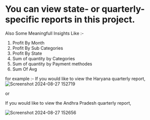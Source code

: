 # You can view state- or quarterly-specific reports in this project.
Also Some Meaningfull Insights Like :-
1) Profit By Month
2) Profit By Sub Categories
3) Profit By State
4) Sum of quantity by Categories
5) Sum of quantity by Payment methodes
6) Sum Of Avg 

for example :- If you would like to view the Haryana quarterly report,
![Screenshot 2024-08-27 152719](https://github.com/user-attachments/assets/48763816-a293-4e3f-898f-7c4435b14ba7)

or 

If you would like to view the Andhra Pradesh quarterly report,

![Screenshot 2024-08-27 152656](https://github.com/user-attachments/assets/fef57bd9-9278-4543-83f9-d6ea935b6029)

